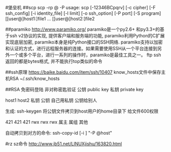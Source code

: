 #堡垒机
##scp
scp -rp <user>@<host> -P<port>
usage: scp [-12346BCpqrv] [-c cipher] [-F ssh_config] [-i identity_file]
           [-l limit] [-o ssh_option] [-P port] [-S program]
           [[user@]host1:]file1 ... [[user@]host2:]file2


##paramiko
http://www.paramiko.org/
paramiko是一个py2.6+ 和py3.3+的基于ssh v2协议的实现, 提供客户端和服务端的功能, paramiko利用Python的C扩展实现底层加密, paramiko本身是纯Python接口的SSH网络.
paramiko支持以加密和认证的方式，进行远程服务器的连接。如果需要使用SSH从一个平台连接到另外一个或多个平台，进行一系列的操作时，paramiko是最佳工具之一。
ftp
ssh 返回的都是bytes格式, 并不能执行top类似的命令

##ssh原理
https://baike.baidu.com/item/ssh/10407
know_hosts文件中保存主机RSA
~/.ssh/know_hosts

##RSA
免密码登陆
非对称密匙验证
公钥 public key
私钥 private key

host1               host2
私钥                  公钥
自己用私钥           公钥给别人

生成: ssh-keygen
将公钥文件拷贝到host用户的home目录下 给文件600权限

421  421  421
rwx  rwx  rwx
属主  属组  其他

自动拷贝到对方的命令:
ssh-copy-id [-i <public key file>] "-P<port> <user>@host"

#rz sz命令
http://www.jb51.net/LINUXjishu/163820.html
